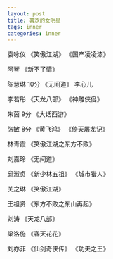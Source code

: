 ```yaml
---
layout: post
title: 喜欢的女明星    
tags: inner
categories: inner
---
```


袁咏仪	
《笑傲江湖》
《国产凌凌漆》	

阿琴
《新不了情》


陈慧琳	10分
《无间道》	李心儿

李若彤
《天龙八部》
《神雕侠侣》

朱茵	9分
《大话西游》

张敏	8分
《黄飞鸿》
《倚天屠龙记》

林青霞
《笑傲江湖之东方不败》

刘嘉玲
《无间道》

邱淑贞
《新少林五祖》
《城市猎人》

关之琳
《笑傲江湖》

王祖贤
《东方不败之东山再起》

刘涛
《天龙八部》

梁洛施
《春天花花》

刘亦菲
《仙剑奇侠传》
《功夫之王》